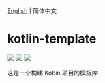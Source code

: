 [English](./README.md) | 简体中文

# kotlin-template

[![](https://img.shields.io/badge/java-1.8.0-fb9d40.svg?style=flat-square)](https://www.oracle.com/technetwork/java/javase/downloads/index.html)
[![](https://img.shields.io/badge/maven-3.8.5-02303a.svg?style=flat-square)](https://maven.apache.org/download.cgi)
[![](https://img.shields.io/dub/l/vibe-d.svg?style=flat-square)](https://tldrlegal.com/license/mit-license)

这是一个构建 Kotlin 项目的模板库
